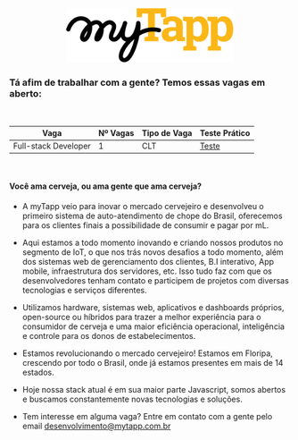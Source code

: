 <p align="center">
  <img width="300" src="https://raw.githubusercontent.com/myTapp/temos-vagas/master/logo_mytapp_primario.png?raw=true">
</p>

### Tá afim de trabalhar com a gente? Temos essas vagas em aberto:
<br/>

Vaga | Nº Vagas | Tipo de Vaga | Teste Prático      
---- | ----------- | ----------- | -----------
Full-stack Developer | 1 | CLT | [Teste](https://github.com/myTapp/full-stack-test)

<br/>

#### Você ama cerveja, ou ama gente que ama cerveja?

- A myTapp veio para inovar o mercado cervejeiro e desenvolveu o primeiro sistema de auto-atendimento de chope do Brasil, oferecemos para os clientes finais a possibilidade de consumir e pagar por mL.

- Aqui estamos a todo momento inovando e criando nossos produtos no segmento de IoT, o que nos trás novos desafios a todo momento, além dos sistemas web de gerenciamento dos clientes, B.I interativo, App mobile, infraestrutura dos servidores, etc. Isso tudo faz com que os desenvolvedores tenham contato e participem de projetos com diversas tecnologias e serviços diferentes. 
- Utilizamos hardware, sistemas web, aplicativos e dashboards próprios, open-source ou híbridos para trazer a melhor experiência para o consumidor de cerveja e uma maior eficiência operacional, inteligência e controle para os donos de estabelecimentos. 

- Estamos revolucionando o mercado cervejeiro! Estamos em Floripa, crescendo por todo o Brasil, onde já estamos presentes em mais de 14 estados.

- Hoje nossa stack atual é em sua maior parte Javascript, somos abertos e buscamos constantemente novas tecnologias e soluções.

- Tem interesse em alguma vaga? Entre em contato com a gente pelo email desenvolvimento@mytapp.com.br
